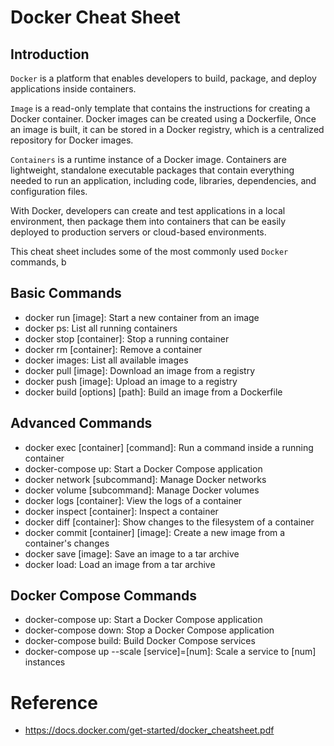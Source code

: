 # Docker Cheat Sheet

## Introduction

`Docker` is a platform that enables developers to build, package, and deploy applications inside containers. 

`Image` is a read-only template that contains the instructions for creating a Docker container. Docker images can be created using a Dockerfile, Once an image is built, it can be stored in a Docker registry, which is a centralized repository for Docker images.

`Containers`  is a runtime instance of a Docker image. Containers are lightweight, standalone executable packages that contain everything needed to run an application, including code, libraries, dependencies, and configuration files. 

With Docker, developers can create and test applications in a local environment, then package them into containers that can be easily deployed to production servers or cloud-based environments.


This cheat sheet includes some of the most commonly used `Docker` commands, b


## Basic Commands

- docker run [image]: Start a new container from an image
- docker ps: List all running containers
- docker stop [container]: Stop a running container
- docker rm [container]: Remove a container
- docker images: List all available images
- docker pull [image]: Download an image from a registry
- docker push [image]: Upload an image to a registry
- docker build [options] [path]: Build an image from a Dockerfile

## Advanced Commands

- docker exec [container] [command]: Run a command inside a running container
- docker-compose up: Start a Docker Compose application
- docker network [subcommand]: Manage Docker networks
- docker volume [subcommand]: Manage Docker volumes
- docker logs [container]: View the logs of a container
- docker inspect [container]: Inspect a container
- docker diff [container]: Show changes to the filesystem of a container
- docker commit [container] [image]: Create a new image from a container's changes
- docker save [image]: Save an image to a tar archive
- docker load: Load an image from a tar archive

## Docker Compose Commands

- docker-compose up: Start a Docker Compose application
- docker-compose down: Stop a Docker Compose application
- docker-compose build: Build Docker Compose services
- docker-compose up --scale [service]=[num]: Scale a service to [num] instances

# Reference

- <https://docs.docker.com/get-started/docker_cheatsheet.pdf>